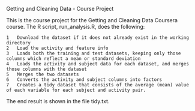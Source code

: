 Getting and Cleaning Data - Course Project

This is the course project for the Getting and Cleaning Data Coursera course. The R script, run_analysis.R, does the following:

	1	Download the dataset if it does not already exist in the working directory
	2	Load the activity and feature info
	3	Loads both the training and test datasets, keeping only those columns which reflect a mean or standard deviation
	4	Loads the activity and subject data for each dataset, and merges those columns with the dataset
	5	Merges the two datasets
	6	Converts the activity and subject columns into factors
	7	Creates a tidy dataset that consists of the average (mean) value of each variable for each subject and activity pair.

The end result is shown in the file tidy.txt.
